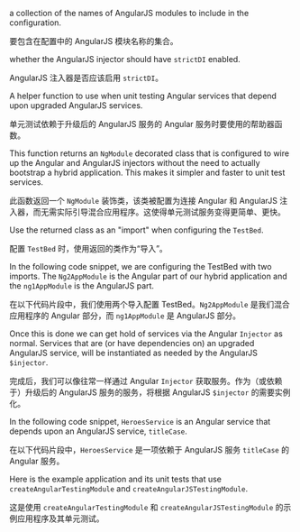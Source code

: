 a collection of the names of AngularJS modules to include in the
configuration.

要包含在配置中的 AngularJS 模块名称的集合。

whether the AngularJS injector should have `strictDI` enabled.

AngularJS 注入器是否应该启用 `strictDI`。

A helper function to use when unit testing Angular services that depend upon upgraded AngularJS
services.

单元测试依赖于升级后的 AngularJS 服务的 Angular 服务时要使用的帮助器函数。

This function returns an `NgModule` decorated class that is configured to wire up the Angular
and AngularJS injectors without the need to actually bootstrap a hybrid application.
This makes it simpler and faster to unit test services.

此函数返回一个 `NgModule` 装饰类，该类被配置为连接 Angular 和 AngularJS
注入器，而无需实际引导混合应用程序。这使得单元测试服务变得更简单、更快。

Use the returned class as an "import" when configuring the `TestBed`.

配置 `TestBed` 时，使用返回的类作为“导入”。

In the following code snippet, we are configuring the TestBed with two imports.
The `Ng2AppModule` is the Angular part of our hybrid application and the `ng1AppModule` is the
AngularJS part.

在以下代码片段中，我们使用两个导入配置 TestBed。`Ng2AppModule` 是我们混合应用程序的 Angular
部分，而 `ng1AppModule` 是 AngularJS 部分。

Once this is done we can get hold of services via the Angular `Injector` as normal.
Services that are \(or have dependencies on\) an upgraded AngularJS service, will be instantiated
as needed by the AngularJS `$injector`.

完成后，我们可以像往常一样通过 Angular `Injector` 获取服务。作为（或依赖于）升级后的 AngularJS
服务的服务，将根据 AngularJS `$injector` 的需要实例化。

In the following code snippet, `HeroesService` is an Angular service that depends upon an
AngularJS service, `titleCase`.

在以下代码片段中，`HeroesService` 是一项依赖于 AngularJS 服务 `titleCase` 的 Angular 服务。

Here is the example application and its unit tests that use `createAngularTestingModule`
and `createAngularJSTestingModule`.

这是使用 `createAngularTestingModule` 和 `createAngularJSTestingModule`
的示例应用程序及其单元测试。